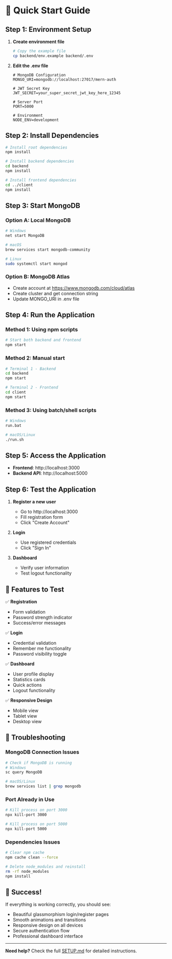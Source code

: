 # 🚀 Quick Start Guide

## Step 1: Environment Setup

1. **Create environment file**
   ```bash
   # Copy the example file
   cp backend/env.example backend/.env
   ```

2. **Edit the .env file**
   ```env
   # MongoDB Configuration
   MONGO_URI=mongodb://localhost:27017/mern-auth
   
   # JWT Secret Key
   JWT_SECRET=your_super_secret_jwt_key_here_12345
   
   # Server Port
   PORT=5000
   
   # Environment
   NODE_ENV=development
   ```

## Step 2: Install Dependencies

```bash
# Install root dependencies
npm install

# Install backend dependencies
cd backend
npm install

# Install frontend dependencies
cd ../client
npm install
```

## Step 3: Start MongoDB

### Option A: Local MongoDB
```bash
# Windows
net start MongoDB

# macOS
brew services start mongodb-community

# Linux
sudo systemctl start mongod
```

### Option B: MongoDB Atlas
- Create account at https://www.mongodb.com/cloud/atlas
- Create cluster and get connection string
- Update MONGO_URI in .env file

## Step 4: Run the Application

### Method 1: Using npm scripts
```bash
# Start both backend and frontend
npm start
```

### Method 2: Manual start
```bash
# Terminal 1 - Backend
cd backend
npm start

# Terminal 2 - Frontend
cd client
npm start
```

### Method 3: Using batch/shell scripts
```bash
# Windows
run.bat

# macOS/Linux
./run.sh
```

## Step 5: Access the Application

- **Frontend**: http://localhost:3000
- **Backend API**: http://localhost:5000

## Step 6: Test the Application

1. **Register a new user**
   - Go to http://localhost:3000
   - Fill registration form
   - Click "Create Account"

2. **Login**
   - Use registered credentials
   - Click "Sign In"

3. **Dashboard**
   - Verify user information
   - Test logout functionality

## 🎯 Features to Test

✅ **Registration**
- Form validation
- Password strength indicator
- Success/error messages

✅ **Login**
- Credential validation
- Remember me functionality
- Password visibility toggle

✅ **Dashboard**
- User profile display
- Statistics cards
- Quick actions
- Logout functionality

✅ **Responsive Design**
- Mobile view
- Tablet view
- Desktop view

## 🔧 Troubleshooting

### MongoDB Connection Issues
```bash
# Check if MongoDB is running
# Windows
sc query MongoDB

# macOS/Linux
brew services list | grep mongodb
```

### Port Already in Use
```bash
# Kill process on port 3000
npx kill-port 3000

# Kill process on port 5000
npx kill-port 5000
```

### Dependencies Issues
```bash
# Clear npm cache
npm cache clean --force

# Delete node_modules and reinstall
rm -rf node_modules
npm install
```

## 🎉 Success!

If everything is working correctly, you should see:
- Beautiful glassmorphism login/register pages
- Smooth animations and transitions
- Responsive design on all devices
- Secure authentication flow
- Professional dashboard interface

---

**Need help?** Check the full [SETUP.md](./SETUP.md) for detailed instructions.
